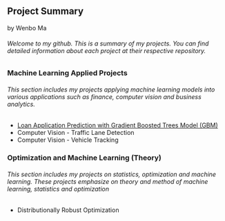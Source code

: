 ## Project Summary

by Wenbo Ma

###### Welcome to my github. This is a summary of my projects. You can find detailed information about each project at their respective repository.

### Machine Learning Applied Projects

###### This section includes my projects applying machine learning models into various applications such as finance, computer vision and business analytics.

  * [Loan Application Prediction with Gradient Boosted Trees Model (GBM)](https://github.com/wenbo5565/AppliedProject_GrantingLoan)
  * Computer Vision - Traffic Lane Detection
  * Computer Vision - Vehicle Tracking
 
### Optimization and Machine Learning (Theory)

###### This section includes my projects on statistics, optimization and machine learning. These projects emphasize on theory and method of machine learning, statistics and optimization

  * Distributionally Robust Optimization
